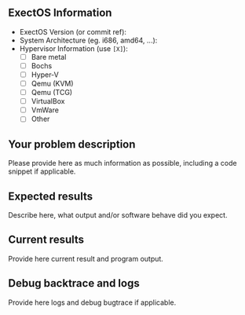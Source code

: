 <!--
    1. Please speak English, this is the language all of us can speak and write.
    2. Please take a moment to check that your issue doesn't already exist.
    3. Please give all relevant information below for bug reports, because 
       incomplete details will be handled as an invalid report.
-->

## ExectOS Information
 - ExectOS Version (or commit ref):
 - System Architecture (eg. i686, amd64, ...):
 - Hypervisor Information (use `[X]`):
   - [ ] Bare metal
   - [ ] Bochs
   - [ ] Hyper-V
   - [ ] Qemu (KVM)
   - [ ] Qemu (TCG)
   - [ ] VirtualBox
   - [ ] VmWare
   - [ ] Other

## Your problem description
Please provide here as much information as possible, including a code snippet if applicable.

## Expected results
Describe here, what output and/or software behave did you expect.

## Current results
Provide here current result and program output.

## Debug backtrace and logs
Provide here logs and debug bugtrace if applicable.
